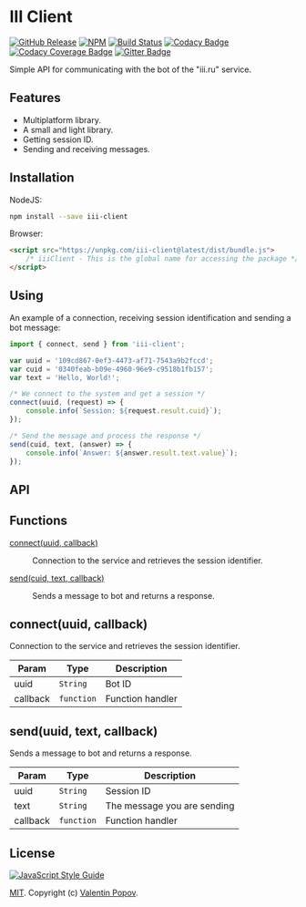 # III Client

[![GitHub Release](https://img.shields.io/github/release/valentineus/iii-client.svg)](https://github.com/valentineus/iii-client/releases)
[![NPM](https://img.shields.io/npm/v/iii-client.svg)](https://www.npmjs.com/package/iii-client)
[![Build Status](https://travis-ci.org/valentineus/iii-client.svg?branch=master)](https://travis-ci.org/valentineus/iii-client)
[![Codacy Badge](https://api.codacy.com/project/badge/Grade/81b2fdc2f5dd42a6bdc8fdb43640b282)](https://www.codacy.com/app/valentineus/iii-client)
[![Codacy Coverage Badge](https://api.codacy.com/project/badge/Coverage/81b2fdc2f5dd42a6bdc8fdb43640b282)](https://www.codacy.com/app/valentineus/iii-client/files)
[![Gitter Badge](https://badges.gitter.im/Join%20Chat.svg)](https://gitter.im/valentineus/iii-client)

Simple API for communicating with the bot of the \"iii.ru\" service.

## Features

- Multiplatform library.
- A small and light library.
- Getting session ID.
- Sending and receiving messages.

## Installation

NodeJS:
```bash
npm install --save iii-client
```

Browser:
```html
<script src="https://unpkg.com/iii-client@latest/dist/bundle.js">
    /* iiiClient - This is the global name for accessing the package */
</script>
```

## Using

An example of a connection, receiving session identification and sending a bot message:
```javascript
import { connect, send } from 'iii-client';

var uuid = '109cd867-0ef3-4473-af71-7543a9b2fccd';
var cuid = '0340feab-b09e-4960-96e9-c9518b1fb157';
var text = 'Hello, World!';

/* We connect to the system and get a session */
connect(uuid, (request) => {
    console.info(`Session: ${request.result.cuid}`);
});

/* Send the message and process the response */
send(cuid, text, (answer) => {
    console.info(`Answer: ${answer.result.text.value}`);
});
```

## API

## Functions

<dl>
    <dt>
        <a href="#connect">connect(uuid, callback)</a>
    </dt>
    <dd>
        <p>Connection to the service and retrieves the session identifier.</p>
    </dd>
    <dt>
        <a href="#send">send(cuid, text, callback)</a>
    </dt>
    <dd>
        <p>Sends a message to bot and returns a response.</p>
    </dd>
</dl>

<a name="connect"></a>

## connect(uuid, callback)

Connection to the service and retrieves the session identifier.

| Param | Type | Description |
| --- | --- | --- |
| uuid | <code>String</code> | Bot ID |
| callback | <code>function</code> | Function handler |

<a name="send"></a>

## send(uuid, text, callback)

Sends a message to bot and returns a response.

| Param | Type | Description |
| --- | --- | --- |
| uuid | <code>String</code> | Session ID |
| text | <code>String</code> | The message you are sending |
| callback | <code>function</code> | Function handler |

## License

[![JavaScript Style Guide](https://cdn.rawgit.com/feross/standard/master/badge.svg)](https://github.com/eslint/eslint)

[MIT](LICENSE.md).
Copyright (c)
[Valentin Popov](https://valentineus.link/).